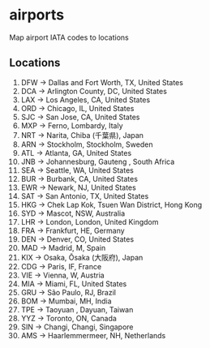 # airports
Map airport IATA codes to locations

## Locations

1.	DFW -> Dallas and Fort Worth, TX, United States
2.	DCA -> Arlington County, DC, United States
3.	LAX -> Los Angeles, CA, United States
4.	ORD -> Chicago, IL, United States
5.	SJC -> San Jose, CA, United States
6.	MXP -> Ferno, Lombardy, Italy
7.	NRT -> Narita, Chiba (千葉県), Japan
8.	ARN -> Stockholm, Stockholm, Sweden
9.	ATL -> Atlanta, GA, United States
10.	JNB -> Johannesburg, Gauteng , South Africa
11.	SEA -> Seattle, WA, United States
12.	BUR -> Burbank, CA, United States
13.	EWR -> Newark, NJ, United States
14.	SAT -> San Antonio, TX, United States
15.	HKG -> Chek Lap Kok,  Tsuen Wan District, Hong Kong
16.	SYD -> Mascot, NSW, Australia
17.	LHR -> London, London, United Kingdom
18.	FRA -> Frankfurt, HE, Germany
19.	DEN -> Denver, CO, United States
20.	MAD -> Madrid, M, Spain
21.	KIX -> Osaka, Ōsaka (大阪府), Japan
22.	CDG -> Paris, IF, France
23.	VIE -> Vienna, W, Austria
24.	MIA -> Miami, FL, United States
25.	GRU -> São Paulo, RJ, Brazil
26.	BOM -> Mumbai, MH, India
27.	TPE -> Taoyuan , Dayuan, Taiwan
28.	YYZ -> Toronto, ON, Canada
29.	SIN -> Changi, Changi, Singapore
30.	AMS -> Haarlemmermeer, NH, Netherlands
